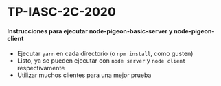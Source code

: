 # TP-IASC-2C-2020


#### Instrucciones para ejecutar node-pigeon-basic-server y node-pigeon-client
* Ejecutar `yarn` en cada directorio (o `npm install`, como gusten)
* Listo, ya se pueden ejecutar con `node server` y `node client` respectivamente
* Utilizar muchos clientes para una mejor prueba
